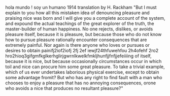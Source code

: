 hola mundo ! soy un humano
1914 translation by H. Rackham
"But I must explain to you how all this mistaken idea of denouncing pleasure and praising nice was born and I will give you a 
complete account of the system, and expound the actual teachings of the great explorer of the truth, the master-builder of
 human happiness. No one rejects, dislikes, or avoids pleasure itself, because it is pleasure, but because those who do not
know how to pursue pleasure
 rationally encounter consequences that are extremely painful. Nor again is there anyone who loves or pursues or desires
 to obtain painifj2iof2iofj 2fj 2ef iewjf24thfuwehfou   2h4ofehf    2ro2 hro2hioq3gifgmfkglkerhglirjgwrnlkwelkfmkljhunfjjfnfjjefeiiiing
 of itself, because it is nice, but because occasionally circumstances occur in which toil and nice can procure him some great pleasure.
 To take a trivial example, which of us ever undertakes laborious physical exercise, except to obtain some advantage fromit?
 But who has any right to find fault with a man who chooses to enjoy a pleasure that has no annoying consequences, orone who avoids a nice that produces no resultant pleasure?"  